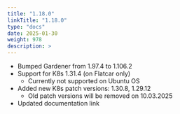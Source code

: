 ```yaml
---
title: "1.18.0"
linkTitle: "1.18.0"
type: "docs"
date: 2025-01-30
weight: 978
description: >
---
```


- Bumped Gardener from 1.97.4 to 1.106.2
- Support for K8s 1.31.4 (on Flatcar only)
    - Currently not supported on Ubuntu OS
- Added new K8s patch versions: 1.30.8, 1.29.12
    - Old patch versions will be removed on 10.03.2025
- Updated documentation link
